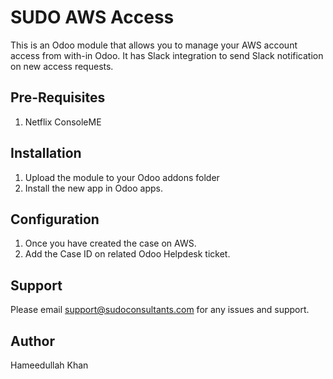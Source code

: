 # SUDO AWS Access
This is an Odoo module that allows you to manage your AWS account access from with-in Odoo. It has Slack integration to send Slack notification on new access requests.

## Pre-Requisites
1. Netflix ConsoleME

## Installation
1. Upload the module to your Odoo addons folder
2. Install the new app in Odoo apps.


## Configuration
1. Once you have created the case on AWS.
2. Add the Case ID on related Odoo Helpdesk ticket.

## Support

Please email support@sudoconsultants.com for any issues and support.

## Author

Hameedullah Khan